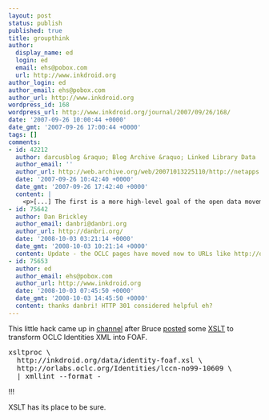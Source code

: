 ```yaml
---
layout: post
status: publish
published: true
title: groupthink
author:
  display_name: ed
  login: ed
  email: ehs@pobox.com
  url: http://www.inkdroid.org
author_login: ed
author_email: ehs@pobox.com
author_url: http://www.inkdroid.org
wordpress_id: 168
wordpress_url: http://www.inkdroid.org/journal/2007/09/26/168/
date: '2007-09-26 10:00:44 +0000'
date_gmt: '2007-09-26 17:00:44 +0000'
tags: []
comments:
- id: 42212
  author: darcusblog &raquo; Blog Archive &raquo; Linked Library Data
  author_email: ''
  author_url: http://web.archive.org/web/20071013225110/http://netapps.muohio.edu:80/blogs/darcusb/darcusb/archives/2007/09/26/linked-library-data
  date: '2007-09-26 10:42:40 +0000'
  date_gmt: '2007-09-26 17:42:40 +0000'
  content: |
    <p>[...] The first is a more high-level goal of the open data movement, complete with nice diagram. The second is a much more grounded example of the kind of thing that can make it happen that he and I put [...]</p>
- id: 75642
  author: Dan Brickley
  author_email: danbri@danbri.org
  author_url: http://danbri.org/
  date: '2008-10-03 03:21:14 +0000'
  date_gmt: '2008-10-03 10:21:14 +0000'
  content: Update - the OCLC pages have moved now to URLs like http://orlabs.oclc.org/Identities/lccn-no99-10609
- id: 75653
  author: ed
  author_email: ehs@pobox.com
  author_url: http://www.inkdroid.org
  date: '2008-10-03 07:45:50 +0000'
  date_gmt: '2008-10-03 14:45:50 +0000'
  content: thanks danbri! HTTP 301 considered helpful eh?
---
```

<p>This little hack came up in <a href="irc://chat.freenode.net/code4lib">channel</a> after Bruce <a href="http://groups.google.com/group/bibliographic-ontology-specification-group/browse_frm/thread/80937796903dd62b">posted</a> some <a href="http://inkdroid.org/data/identity-foaf.xsl ">XSLT</a> to transform OCLC Identities XML into FOAF.</p>
<pre>
xsltproc \
  http://inkdroid.org/data/identity-foaf.xsl \
  http://orlabs.oclc.org/Identities/lccn-no99-10609 \
  | xmllint --format -
</pre>
<p>!!! </p>
<p>XSLT has its place to be sure.</p>
